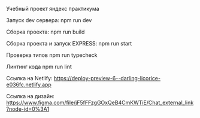 Учебный проект яндекс практикума

Запуск dev сервера:
npm run dev

Сборка проекта:
npm run build

Сборка проекта и запуск EXPRESS:
npm run start

Проверка типов
npm run typecheck

Линтинг кода
npm run lint

Ссылка на Netlify:
https://deploy-preview-6--darling-licorice-e036fc.netlify.app

Ссылка на дизайн:
https://www.figma.com/file/jF5fFFzgGOxQeB4CmKWTiE/Chat_external_link?node-id=0%3A1

